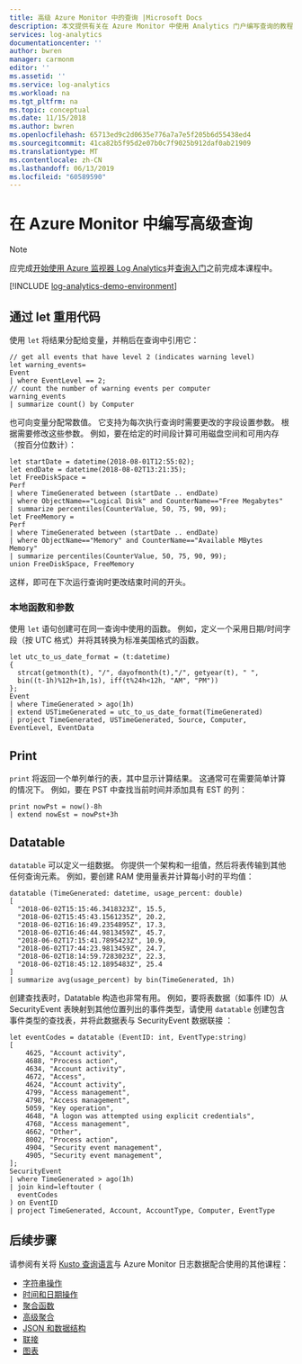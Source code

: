 ```yaml
---
title: 高级 Azure Monitor 中的查询 |Microsoft Docs
description: 本文提供有关在 Azure Monitor 中使用 Analytics 门户编写查询的教程。
services: log-analytics
documentationcenter: ''
author: bwren
manager: carmonm
editor: ''
ms.assetid: ''
ms.service: log-analytics
ms.workload: na
ms.tgt_pltfrm: na
ms.topic: conceptual
ms.date: 11/15/2018
ms.author: bwren
ms.openlocfilehash: 65713ed9c2d0635e776a7a7e5f205b6d55438ed4
ms.sourcegitcommit: 41ca82b5f95d2e07b0c7f9025b912daf0ab21909
ms.translationtype: MT
ms.contentlocale: zh-CN
ms.lasthandoff: 06/13/2019
ms.locfileid: "60589590"
---
```

# <a name="writing-advanced-queries-in-azure-monitor"></a>在 Azure Monitor 中编写高级查询

> [!NOTE]
> 应完成[开始使用 Azure 监视器 Log Analytics](get-started-portal.md)并[查询入门](get-started-queries.md)之前完成本课程中。

[!INCLUDE [log-analytics-demo-environment](../../../includes/log-analytics-demo-environment.md)]

## <a name="reusing-code-with-let"></a>通过 let 重用代码
使用 `let` 将结果分配给变量，并稍后在查询中引用它：

```Kusto
// get all events that have level 2 (indicates warning level)
let warning_events=
Event
| where EventLevel == 2;
// count the number of warning events per computer
warning_events
| summarize count() by Computer 
```

也可向变量分配常数值。 它支持为每次执行查询时需要更改的字段设置参数。 根据需要修改这些参数。 例如，要在给定的时间段计算可用磁盘空间和可用内存（按百分位数计）：

```Kusto
let startDate = datetime(2018-08-01T12:55:02);
let endDate = datetime(2018-08-02T13:21:35);
let FreeDiskSpace =
Perf
| where TimeGenerated between (startDate .. endDate)
| where ObjectName=="Logical Disk" and CounterName=="Free Megabytes"
| summarize percentiles(CounterValue, 50, 75, 90, 99);
let FreeMemory =
Perf
| where TimeGenerated between (startDate .. endDate)
| where ObjectName=="Memory" and CounterName=="Available MBytes Memory"
| summarize percentiles(CounterValue, 50, 75, 90, 99);
union FreeDiskSpace, FreeMemory
```

这样，即可在下次运行查询时更改结束时间的开头。

### <a name="local-functions-and-parameters"></a>本地函数和参数
使用 `let` 语句创建可在同一查询中使用的函数。 例如，定义一个采用日期/时间字段（按 UTC 格式）并将其转换为标准美国格式的函数。 

```Kusto
let utc_to_us_date_format = (t:datetime)
{
  strcat(getmonth(t), "/", dayofmonth(t),"/", getyear(t), " ",
  bin((t-1h)%12h+1h,1s), iff(t%24h<12h, "AM", "PM"))
};
Event 
| where TimeGenerated > ago(1h) 
| extend USTimeGenerated = utc_to_us_date_format(TimeGenerated)
| project TimeGenerated, USTimeGenerated, Source, Computer, EventLevel, EventData 
```

## <a name="print"></a>Print
`print` 将返回一个单列单行的表，其中显示计算结果。 这通常可在需要简单计算的情况下。 例如，要在 PST 中查找当前时间并添加具有 EST 的列：

```Kusto
print nowPst = now()-8h
| extend nowEst = nowPst+3h
```

## <a name="datatable"></a>Datatable
`datatable` 可以定义一组数据。 你提供一个架构和一组值，然后将表传输到其他任何查询元素。 例如，要创建 RAM 使用量表并计算每小时的平均值：

```Kusto
datatable (TimeGenerated: datetime, usage_percent: double)
[
  "2018-06-02T15:15:46.3418323Z", 15.5,
  "2018-06-02T15:45:43.1561235Z", 20.2,
  "2018-06-02T16:16:49.2354895Z", 17.3,
  "2018-06-02T16:46:44.9813459Z", 45.7,
  "2018-06-02T17:15:41.7895423Z", 10.9,
  "2018-06-02T17:44:23.9813459Z", 24.7,
  "2018-06-02T18:14:59.7283023Z", 22.3,
  "2018-06-02T18:45:12.1895483Z", 25.4
]
| summarize avg(usage_percent) by bin(TimeGenerated, 1h)
```

创建查找表时，Datatable 构造也非常有用。 例如，要将表数据（如事件 ID）从 SecurityEvent 表映射到其他位置列出的事件类型，请使用 `datatable` 创建包含事件类型的查找表，并将此数据表与 SecurityEvent 数据联接   ：

```Kusto
let eventCodes = datatable (EventID: int, EventType:string)
[
    4625, "Account activity",
    4688, "Process action",
    4634, "Account activity",
    4672, "Access",
    4624, "Account activity",
    4799, "Access management",
    4798, "Access management",
    5059, "Key operation",
    4648, "A logon was attempted using explicit credentials",
    4768, "Access management",
    4662, "Other",
    8002, "Process action",
    4904, "Security event management",
    4905, "Security event management",
];
SecurityEvent
| where TimeGenerated > ago(1h) 
| join kind=leftouter (
  eventCodes
) on EventID
| project TimeGenerated, Account, AccountType, Computer, EventType
```

## <a name="next-steps"></a>后续步骤
请参阅有关将 [Kusto 查询语言](/azure/kusto/query/)与 Azure Monitor 日志数据配合使用的其他课程：

- [字符串操作](string-operations.md)
- [时间和日期操作](datetime-operations.md)
- [聚合函数](aggregations.md)
- [高级聚合](advanced-aggregations.md)
- [JSON 和数据结构](json-data-structures.md)
- [联接](joins.md)
- [图表](charts.md)
